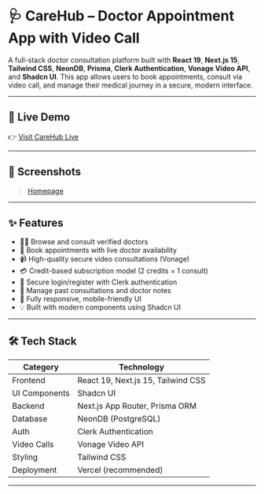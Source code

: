 # 🩺 CareHub – Doctor Appointment App with Video Call

A full-stack doctor consultation platform built with **React 19**, **Next.js 15**, **Tailwind CSS**, **NeonDB**, **Prisma**, **Clerk Authentication**, **Vonage Video API**, and **Shadcn UI**. This app allows users to book appointments, consult via video call, and manage their medical journey in a secure, modern interface.

---

## 🚀 Live Demo

👉 [Visit CareHub Live](https://care-hub-seven.vercel.app/)


---

## 📸 Screenshots

> [Homepage](https://github.com/amitkumardemo/CareHub/blob/master/Screenshot%202025-06-10%20131341.png)

---

## ✨ Features

- 🧑‍⚕️ Browse and consult verified doctors
- 📅 Book appointments with live doctor availability
- 📹 High-quality secure video consultations (Vonage)
- 💳 Credit-based subscription model (2 credits = 1 consult)
- 🔐 Secure login/register with Clerk authentication
- 📄 Manage past consultations and doctor notes
- 📱 Fully responsive, mobile-friendly UI
- 💡 Built with modern components using Shadcn UI

---

## 🛠 Tech Stack

| Category            | Technology                      |
|---------------------|----------------------------------|
| Frontend            | React 19, Next.js 15, Tailwind CSS |
| UI Components       | Shadcn UI                        |
| Backend             | Next.js App Router, Prisma ORM   |
| Database            | NeonDB (PostgreSQL)             |
| Auth                | Clerk Authentication            |
| Video Calls         | Vonage Video API                |
| Styling             | Tailwind CSS                    |
| Deployment          | Vercel (recommended)            |

---


